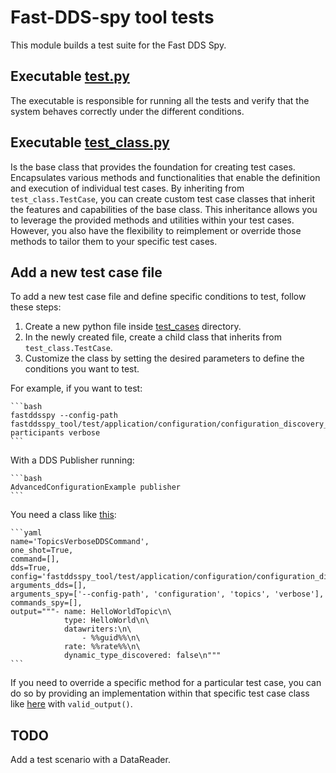 # Fast-DDS-spy tool tests

This module builds a test suite for the Fast DDS Spy.

## Executable [test.py](test.py)

The executable is responsible for running all the tests and verify that the system behaves correctly under the different conditions.

## Executable [test_class.py](test_class.py)

Is the base class that provides the foundation for creating test cases.
Encapsulates various methods and functionalities that enable the definition and execution of individual test cases.
By inheriting from `test_class.TestCase`, you can create custom test case classes that inherit the features and capabilities of the base class.
This inheritance allows you to leverage the provided methods and utilities within your test cases.
However, you also have the flexibility to reimplement or override those methods to tailor them to your specific test cases.

## Add a new test case file

To add a new test case file and define specific conditions to test, follow these steps:

1. Create a new python file inside [test_cases](test_cases/) directory.
2. In the newly created file, create a child class that inherits from `test_class.TestCase`.
3. Customize the class by setting the desired parameters to define the conditions you want to test.

For example, if you want to test:

    ```bash
    fastddsspy --config-path fastddsspy_tool/test/application/configuration/configuration_discovery_time.yaml participants verbose
    ```

With a DDS Publisher running:

    ```bash
    AdvancedConfigurationExample publisher
    ```

You need a class like [this](test_cases/one_shot_participants_verbose_dds.py):

    ```yaml
    name='TopicsVerboseDDSCommand',
    one_shot=True,
    command=[],
    dds=True,
    config='fastddsspy_tool/test/application/configuration/configuration_discovery_time.yaml',
    arguments_dds=[],
    arguments_spy=['--config-path', 'configuration', 'topics', 'verbose'],
    commands_spy=[],
    output="""- name: HelloWorldTopic\n\
                type: HelloWorld\n\
                datawriters:\n\
                    - %%guid%%\n\
                rate: %%rate%%\n\
                dynamic_type_discovered: false\n"""
    ```

If you need to override a specific method for a particular test case, you can do so by providing an implementation within that specific test case class like [here](test_cases/one_shot__help.py) with `valid_output()`.

## TODO

Add a test scenario with a DataReader.
